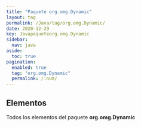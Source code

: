```yaml
---
title: "Paquete org.omg.Dynamic"
layout: tag
permalink: /Java/tag/org.omg.Dynamic/
date: 2020-12-29
key: Javapaqueteorg.omg.Dynamic
sidebar: 
  nav: java
aside: 
  toc: true
pagination: 
  enabled: true
  tag: "org.omg.Dynamic"
  permalink: /:num/
---
```


<h2>Elementos</h2>
Todos los elementos del paquete <strong>org.omg.Dynamic</strong>
